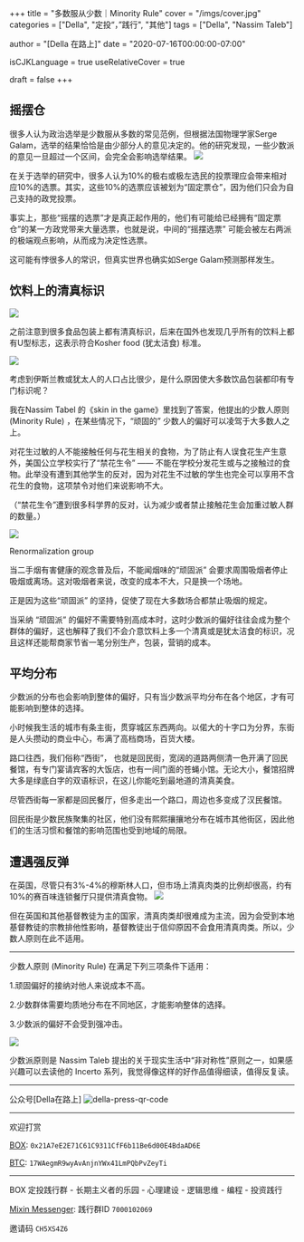 +++
title = "多数服从少数｜Minority Rule"
cover = "/imgs/cover.jpg"
categories = ["Della", "定投“，”践行", "其他"]
tags = ["Della", "Nassim Taleb"]

author = "[Della 在路上]"
date = "2020-07-16T00:00:00-07:00"

isCJKLanguage =  true
useRelativeCover = true

draft = false
+++

## 摇摆仓

很多人认为政治选举是少数服从多数的常见范例，但根据法国物理学家Serge Galam，选举的结果恰恰是由少部分人的意见决定的。他的研究发现，一些少数派的意见一旦超过一个区间，会完全会影响选举结果。
![](imgs/serge-galam-donald-trump.jpg)

在关于选举的研究中，很多人认为10%的极右或极左选民的投票理应会带来相对应10%的选票。其实，这些10%的选票应该被划为“固定票仓”，因为他们只会为自己支持的政党投票。

事实上，那些“摇摆的选票”才是真正起作用的，他们有可能给已经拥有“固定票仓”的某一方政党带来大量选票，也就是说，中间的“摇摆选票” 可能会被左右两派的极端观点影响，从而成为决定性选票。

这可能有悖很多人的常识，但真实世界也确实如Serge Galam预测那样发生。

## 饮料上的清真标识

![](imgs/u=276295558,547986931&fm=26&gp=0.jpg)


之前注意到很多食品包装上都有清真标识，后来在国外也发现几乎所有的饮料上都有U型标志，这表示符合Kosher food (犹太洁食) 标准。

![](imgs/1*kB_cWkC195GVsgK-Kuym_Q.png)

考虑到伊斯兰教或犹太人的人口占比很少，是什么原因使大多数饮品包装都印有专门标识呢？

我在Nassim Tabel 的《skin in the game》里找到了答案，他提出的少数人原则 (Minority Rule) ，在某些情况下，“顽固的” 少数人的偏好可以凌驾于大多数人之上。

对花生过敏的人不能接触任何与花生相关的食物，为了防止有人误食花生产生意外，美国公立学校实行了“禁花生令” —— 不能在学校分发花生或与之接触过的食物。此举没有遭到其他学生的反对，因为对花生不过敏的学生也完全可以享用不含花生的食物，这项禁令对他们来说影响不大。

（“禁花生令”遭到很多科学界的反对，认为减少或者禁止接触花生会加重过敏人群的数量。）

![](imgs/1*IRS1M8CZj2yVLnU4IiaFUw.png)

Renormalization group

当二手烟有害健康的观念普及后，不能闻烟味的“顽固派” 会要求周围吸烟者停止吸烟或离场。这对吸烟者来说，改变的成本不大，只是换一个场地。

正是因为这些“顽固派” 的坚持，促使了现在大多数场合都禁止吸烟的规定。

当采纳 “顽固派” 的偏好不需要特别高成本时，这时少数派的偏好往往会成为整个群体的偏好，这也解释了我们不会介意饮料上多一个清真或是犹太洁食的标识，况且这样还能帮商家节省一笔分别生产，包装，营销的成本。

## 平均分布
少数派的分布也会影响到整体的偏好，只有当少数派平均分布在各个地区，才有可能影响到整体的选择。

小时候我生活的城市有条主街，贯穿城区东西两向。以偌大的十字口为分界，东街是人头攒动的商业中心，布满了高档商场，百货大楼。

路口往西，我们俗称“西街”， 也就是回民街，宽阔的道路两侧清一色开满了回民餐馆，有专门宴请宾客的大饭店，也有一间门面的苍蝇小馆。无论大小，餐馆招牌大多是绿底白字的双语标识，在这儿你能吃到最地道的清真美食。

尽管西街每一家都是回民餐厅，但多走出一个路口，周边也多变成了汉民餐馆。

回民街是少数民族聚集的社区，他们没有熙熙攘攘地分布在城市其他街区，因此他们的生活习惯和餐馆的影响范围也受到地域的局限。

## 遭遇强反弹

在英国，尽管只有3%-4%的穆斯林人口，但市场上清真肉类的比例却很高，约有10%的赛百味连锁餐厅只提供清真食物。
![](imgs/NicePng_halal-png_2015444.png)

但在英国和其他基督教徒为主的国家，清真肉类却很难成为主流，因为会受到本地基督教徒的宗教排他性影响，基督教徒出于信仰原因不会食用清真肉类。所以，少数人原则在此不适用。

---

少数人原则 (Minority Rule) 在满足下列三项条件下适用：

1.顽固偏好的接纳对他人来说成本不高。

2.少数群体需要均质地分布在不同地区，才能影响整体的选择。

3.少数派的偏好不会受到强冲击。

![](imgs/81tIYEGeh4L.jpg)

少数派原则是 Nassim Taleb 提出的关于现实生活中“非对称性”原则之一，如果感兴趣可以去读他的 Incerto 系列，我觉得像这样的好作品值得细读，值得反复读。

---
公众号[Della在路上]
![della-press-qr-code](/imgs/della-press-qr-code-140x140.jpg)

---
欢迎打赏

[BOX](https://b.watch/): `0x21A7eE2E71C61C9311CfF6b11Be6d00E4BdaAD6E`

[BTC](https://bitcoin.org/): `17WAegmR9wyAvAnjnYWx41LmPQbPvZeyTi`

---
BOX 定投践行群 - 长期主义者的乐园 - 心理建设 - 逻辑思维 - 编程 - 投资践行

[Mixin Messenger](https://apps.apple.com/us/app/mixin-messenger/id1322324266): 践行群ID `7000102069`

邀请码 `CH5XS4Z6`